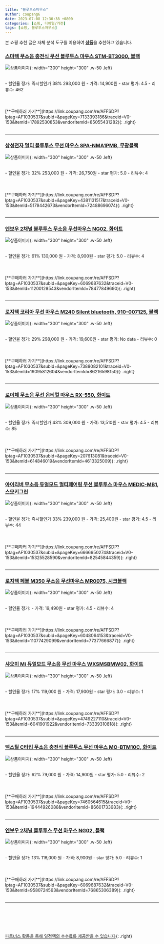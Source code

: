 ```yaml
---
title: "블루투스마우스"
author: coupang6
date: 2023-07-08 12:30:38 +0800
categories: [쇼핑, 디이털/가전]
tags: [쇼핑, 블루투스마우스]
---
```


본 쇼핑 추천 글은 자체 분석 도구를 이용하여 [**상품**](https://link.coupang.com/a/bao1ui)을 추천하고 있습니다.

### [스마텍 무소음 충전식 무선 블루투스 마우스 STM-BT3000, 블랙](https://link.coupang.com/re/AFFSDP?lptag=AF1030537&subid=&pageKey=7133393186&traceid=V0-153&itemId=17892530853&vendorItemId=85055431282)

![상품이미지](https://thumbnail9.coupangcdn.com/thumbnails/remote/230x230ex/image/vendor_inventory/e247/94c60c4961e2e9252cb7d926e1d2dcd27b7c8af7b15758274e713afb0f07.jpg){: width="300" height="300" .w-50 .left}


<br>
- 할인율 정가: 즉시할인가 38%  293,000   원
- 가격: 14,900원
- star 평가: 4.5
- 리뷰수: 462
<br>
<br>
<br>
<br>
[**구매하러 가기**](https://link.coupang.com/re/AFFSDP?lptag=AF1030537&subid=&pageKey=7133393186&traceid=V0-153&itemId=17892530853&vendorItemId=85055431282){: .right}
<br>
<br>

---

### [삼성전자 멀티 블루투스 무선 마우스 SPA-NMA1PMB, 무광블랙](https://link.coupang.com/re/AFFSDP?lptag=AF1030537&subid=&pageKey=4381131517&traceid=V0-153&itemId=5179442673&vendorItemId=72488696074)

![상품이미지](https://thumbnail9.coupangcdn.com/thumbnails/remote/230x230ex/image/retail/images/2026690210320755-eae384db-f803-4926-8e0a-0ab71cdfbe11.jpg){: width="300" height="300" .w-50 .left}


<br>
- 할인율 정가: 32%  253,000   원
- 가격: 26,750원
- star 평가: 5.0
- 리뷰수: 4
<br>
<br>
<br>
<br>
[**구매하러 가기**](https://link.coupang.com/re/AFFSDP?lptag=AF1030537&subid=&pageKey=4381131517&traceid=V0-153&itemId=5179442673&vendorItemId=72488696074){: .right}
<br>
<br>

---

### [엔보우 2채널 블루투스 무소음 무선마우스 NG02, 화이트](https://link.coupang.com/re/AFFSDP?lptag=AF1030537&subid=&pageKey=6069687632&traceid=V0-153&itemId=11200128543&vendorItemId=78477849690)

![상품이미지](https://thumbnail9.coupangcdn.com/thumbnails/remote/230x230ex/image/retail/images/2952196603709111-2ff079a5-98f4-4433-a262-addbc7893bcf.jpg){: width="300" height="300" .w-50 .left}


<br>
- 할인율 정가: 61%  130,000   원
- 가격: 8,900원
- star 평가: 5.0
- 리뷰수: 4
<br>
<br>
<br>
<br>
[**구매하러 가기**](https://link.coupang.com/re/AFFSDP?lptag=AF1030537&subid=&pageKey=6069687632&traceid=V0-153&itemId=11200128543&vendorItemId=78477849690){: .right}
<br>
<br>

---

### [로지텍 코리아 무선 마우스 M240 Silent bluetooth, 910-007125, 블랙](https://link.coupang.com/re/AFFSDP?lptag=AF1030537&subid=&pageKey=7388082101&traceid=V0-153&itemId=19095812604&vendorItemId=86216598150)

![상품이미지](https://thumbnail10.coupangcdn.com/thumbnails/remote/230x230ex/image/retail/images/2023/06/08/15/3/b0e8e309-113b-4479-a8f8-46587ef50c28.jpg){: width="300" height="300" .w-50 .left}


<br>
- 할인율 정가: 29%  298,000   원
- 가격: 19,600원
- star 평가: No data
- 리뷰수: 0
<br>
<br>
<br>
<br>
[**구매하러 가기**](https://link.coupang.com/re/AFFSDP?lptag=AF1030537&subid=&pageKey=7388082101&traceid=V0-153&itemId=19095812604&vendorItemId=86216598150){: .right}
<br>
<br>

---

### [로이체 무소음 무선 옵티컬 마우스 RX-550, 화이트](https://link.coupang.com/re/AFFSDP?lptag=AF1030537&subid=&pageKey=207613081&traceid=V0-153&itemId=614846019&vendorItemId=4613325009)

![상품이미지](https://thumbnail6.coupangcdn.com/thumbnails/remote/230x230ex/image/retail/images/8651900066573947-3c478e44-98ac-438f-b93c-e9a5d200de82.jpg){: width="300" height="300" .w-50 .left}


<br>
- 할인율 정가: 즉시할인가 43%  309,000   원
- 가격: 13,510원
- star 평가: 4.5
- 리뷰수: 85
<br>
<br>
<br>
<br>
[**구매하러 가기**](https://link.coupang.com/re/AFFSDP?lptag=AF1030537&subid=&pageKey=207613081&traceid=V0-153&itemId=614846019&vendorItemId=4613325009){: .right}
<br>
<br>

---

### [아이리버 무소음 듀얼모드 멀티페어링 무선 블루투스 마우스 MEDIC-MB1, 스모키그린](https://link.coupang.com/re/AFFSDP?lptag=AF1030537&subid=&pageKey=6666950274&traceid=V0-153&itemId=15325528590&vendorItemId=82545844359)

![상품이미지](https://thumbnail9.coupangcdn.com/thumbnails/remote/230x230ex/image/retail/images/4964570315762089-bd8d4bdd-5096-457a-958c-41348fe91291.jpg){: width="300" height="300" .w-50 .left}


<br>
- 할인율 정가: 즉시할인가 33%  239,000   원
- 가격: 25,400원
- star 평가: 4.5
- 리뷰수: 44
<br>
<br>
<br>
<br>
[**구매하러 가기**](https://link.coupang.com/re/AFFSDP?lptag=AF1030537&subid=&pageKey=6666950274&traceid=V0-153&itemId=15325528590&vendorItemId=82545844359){: .right}
<br>
<br>

---

### [로지텍 페블 M350 무소음 무선마우스 MR0075, 시크블랙](https://link.coupang.com/re/AFFSDP?lptag=AF1030537&subid=&pageKey=6048064153&traceid=V0-153&itemId=11077429099&vendorItemId=77377666877)

![상품이미지](https://thumbnail10.coupangcdn.com/thumbnails/remote/230x230ex/image/vendor_inventory/91da/ee5b7a20f8ec92f471c7cf09de53db28f982c3c6faf05ad2fee5d4533309.jpg){: width="300" height="300" .w-50 .left}


<br>
- 할인율 정가: 
- 가격: 19,490원
- star 평가: 4.5
- 리뷰수: 4
<br>
<br>
<br>
<br>
[**구매하러 가기**](https://link.coupang.com/re/AFFSDP?lptag=AF1030537&subid=&pageKey=6048064153&traceid=V0-153&itemId=11077429099&vendorItemId=77377666877){: .right}
<br>
<br>

---

### [샤오미 Mi 듀얼모드 무소음 무선 마우스 WXSMSBMW02, 화이트](https://link.coupang.com/re/AFFSDP?lptag=AF1030537&subid=&pageKey=4749227110&traceid=V0-153&itemId=6041901922&vendorItemId=73339310818)

![상품이미지](https://thumbnail10.coupangcdn.com/thumbnails/remote/230x230ex/image/retail/images/9026954432396683-bdbf5dc9-ed67-44fc-ba5c-2ba9f630d7f3.png){: width="300" height="300" .w-50 .left}


<br>
- 할인율 정가: 17%  119,000   원
- 가격: 17,900원
- star 평가: 3.0
- 리뷰수: 1
<br>
<br>
<br>
<br>
[**구매하러 가기**](https://link.coupang.com/re/AFFSDP?lptag=AF1030537&subid=&pageKey=4749227110&traceid=V0-153&itemId=6041901922&vendorItemId=73339310818){: .right}
<br>
<br>

---

### [맥스틸 C타입 무소음 충전식 블루투스 무선 마우스 MO-BTM10C, 화이트](https://link.coupang.com/re/AFFSDP?lptag=AF1030537&subid=&pageKey=7460564615&traceid=V0-153&itemId=19444926088&vendorItemId=86601733683)

![상품이미지](https://thumbnail7.coupangcdn.com/thumbnails/remote/230x230ex/image/retail/images/2023/07/17/11/3/6e9bb208-6af9-44b8-8de0-9c2bbfcb620a.jpg){: width="300" height="300" .w-50 .left}


<br>
- 할인율 정가: 62%  79,000   원
- 가격: 14,900원
- star 평가: 5.0
- 리뷰수: 2
<br>
<br>
<br>
<br>
[**구매하러 가기**](https://link.coupang.com/re/AFFSDP?lptag=AF1030537&subid=&pageKey=7460564615&traceid=V0-153&itemId=19444926088&vendorItemId=86601733683){: .right}
<br>
<br>

---

### [엔보우 2채널 블루투스 무선 마우스 NG02, 블랙](https://link.coupang.com/re/AFFSDP?lptag=AF1030537&subid=&pageKey=6069687632&traceid=V0-153&itemId=9580724563&vendorItemId=76865306389)

![상품이미지](https://thumbnail9.coupangcdn.com/thumbnails/remote/230x230ex/image/retail/images/2961327182958992-2967b611-fabd-4dcc-89b3-520a19cdd629.jpg){: width="300" height="300" .w-50 .left}


<br>
- 할인율 정가: 13%  116,000   원
- 가격: 8,900원
- star 평가: 5.0
- 리뷰수: 1
<br>
<br>
<br>
<br>
[**구매하러 가기**](https://link.coupang.com/re/AFFSDP?lptag=AF1030537&subid=&pageKey=6069687632&traceid=V0-153&itemId=9580724563&vendorItemId=76865306389){: .right}
<br>
<br>

---
<br><br><br><br><br> [파트너스 활동을 통해 일정액의 수수료를 제공받을 수 있습니다](https://link.coupang.com/a/bao1ui){: .right}
